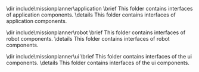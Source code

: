 \dir include\missionplanner\application
\brief This folder contains interfaces of application components.
\details This folder contains interfaces of application components.

\dir include\missionplanner\robot
\brief This folder contains interfaces of robot components.
\details This folder contains interfaces of robot components.

\dir include\missionplanner\ui
\brief This folder contains interfaces of the ui components.
\details This folder contains interfaces of the ui components.